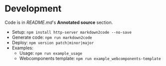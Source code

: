 # Development

Code is in *README.md*'s **Annotated source** section.

* Setup: `npm install http-server markdown2code --no-save`
* Generate code: `npm run markdown2code`
* Deploy: `npm version patch|minor|major`
* Examples:
  - Usage: `npm run example_usage`
  - Webcomponents template: `npm run example_webcomponents-template`
